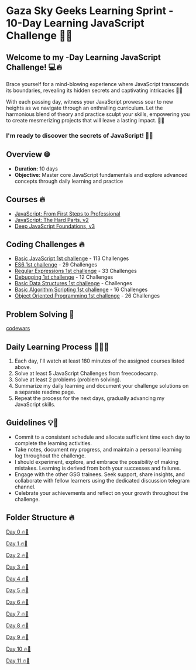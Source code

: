 # Gaza Sky Geeks Learning Sprint - 10-Day Learning JavaScript Challenge 🚀🔥

## Welcome to my -Day Learning JavaScript Challenge! 💻🔥
Brace yourself for a mind-blowing experience where JavaScript transcends its boundaries, revealing its hidden secrets and captivating intricacies 🌊🌟

With each passing day, witness your JavaScript prowess soar to new heights as we navigate through an enthralling curriculum. Let the harmonious blend of theory and practice sculpt your skills, empowering you to create mesmerizing projects that will leave a lasting impact. 🔬🎨

### I'm ready to discover the secrets of JavaScript! 🚀🔥

## Overview 🌐
* **Duration:** 10 days 
* **Objective:** Master core JavaScript fundamentals and explore advanced concepts through daily learning and practice

## Courses 🔥
* [JavaScript: From First Steps to Professional](https://frontendmasters.com/courses/javascript-first-steps/)
* [JavaScript: The Hard Parts, v2](https://frontendmasters.com/courses/javascript-hard-parts-v2/)
* [Deep JavaScript Foundations, v3](https://frontendmasters.com/courses/deep-javascript-v3/)

## Coding Challenges 🔥
* [Basic JavaScript 1st challenge](https://www.freecodecamp.org/learn/javascript-algorithms-and-data-structures/basic-javascript/comment-your-javascript-code) - 113 Challenges
* [ES6 1st challenge](https://www.freecodecamp.org/learn/javascript-algorithms-and-data-structures/es6/compare-scopes-of-the-var-and-let-keywords) - 29 Challenges
* [Regular Expressions 1st challenge](https://www.freecodecamp.org/learn/javascript-algorithms-and-data-structures/regular-expressions/using-the-test-method) - 33 Challenges
* [Debugging 1st challenge](https://www.freecodecamp.org/learn/javascript-algorithms-and-data-structures/debugging/use-the-javascript-console-to-check-the-value-of-a-variable) - 12 Challenges
* [Basic Data Structures 1st challenge](https://www.freecodecamp.org/learn/javascript-algorithms-and-data-structures/basic-data-structures/use-an-array-to-store-a-collection-of-data) -  Challenges
* [Basic Algorithm Scripting 1st challenge](https://www.freecodecamp.org/learn/javascript-algorithms-and-data-structures/basic-algorithm-scripting/convert-celsius-to-fahrenheit) - 16 Challenges
* [Object Oriented Programming 1st challenge](https://www.freecodecamp.org/learn/javascript-algorithms-and-data-structures/object-oriented-programming/create-a-basic-javascript-object) - 26 Challenges

## Problem Solving 💪
[codewars](https://www.codewars.com/dashboard)

## Daily Learning Process 🏋️‍♂️💪
1. Each day,  I'll watch at least 180 minutes of the assigned courses listed above.
2. Solve at least 5 JavaScript Challenges from freecodecamp.
3. Solve at least 2 problems (problem solving).
4. Summarize my daily learning and document your challenge solutions on a separate readme page.
5. Repeat the process for the next  days, gradually advancing my JavaScript skills.

## Guidelines 💡💼
* Commit to a consistent schedule and allocate sufficient time each day to complete the learning activities.
* Take notes, document my progress, and maintain a personal learning log throughout the challenge.
* I should experiment, explore, and embrace the possibility of making mistakes. Learning is derived from both your successes and failures.
* Engage with the other GSG trainees. Seek support, share insights, and collaborate with fellow learners using the dedicated discussion telegram channel.
* Celebrate your achievements and reflect on your growth throughout the challenge.

## Folder Structure 🔥
[Day 0 🔥💎](https://github.com/SarahAbuirmeileh/Mastering-JavaScript-in--Days/blob/main/Day%0%.md) 

[Day 1 🔥💎](https://github.com/SarahAbuirmeileh/Mastering-JavaScript-in--Days/blob/main/Day%1%.md)

[Day 2 🔥💎](https://github.com/SarahAbuirmeileh/Mastering-JavaScript-in--Days/blob/main/Day%2%.md)

[Day 3 🔥💎](https://github.com/SarahAbuirmeileh/Mastering-JavaScript-in--Days/blob/main/Day%3%.md)

[Day 4 🔥💎](https://github.com/SarahAbuirmeileh/Mastering-JavaScript-in--Days/blob/main/Day%4%.md)

[Day 5 🔥💎](https://github.com/SarahAbuirmeileh/Mastering-JavaScript-in--Days/blob/main/Day%5%.md)

[Day 6 🔥💎](https://github.com/SarahAbuirmeileh/Mastering-JavaScript-in--Days/blob/main/Day%6%.md)

[Day 7 🔥💎](https://github.com/SarahAbuirmeileh/Mastering-JavaScript-in--Days/blob/main/Day%7%.md)

[Day 8 🔥💎](https://github.com/SarahAbuirmeileh/Mastering-JavaScript-in--Days/blob/main/Day%8%.md)

[Day 9 🔥💎](https://github.com/SarahAbuirmeileh/Mastering-JavaScript-in--Days/blob/main/Day%9%.md)

[Day 10 🔥💎](https://github.com/SarahAbuirmeileh/Mastering-JavaScript-in--Days/blob/main/Day%10%.md)

[Day 11 🔥💎](https://github.com/SarahAbuirmeileh/Mastering-JavaScript-in--Days/blob/main/Day%11%.md)

